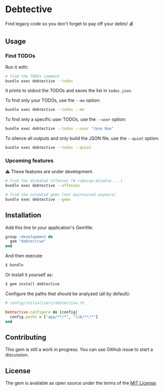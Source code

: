 # Debtective

Find legacy code so you don't forget to pay off your debts! 💰

## Usage

### Find TODOs

Run it with:

```bash
# find the TODOs comment
bundle exec debtective --todos
```

It prints to stdout the TODOs and saves the list in `todos.json`.

To find only your TODOs, use the `--me` option:

```bash
bundle exec debtective --todos --me
```

To find only a specific user TODOs, use the `--user` option:

```bash
bundle exec debtective --todos --user "Jane Doe" 
```

To silence all outputs and only build the JSON file, use the `--quiet` option:

```bash
bundle exec debtective --todos --quiet
```

### Upcoming features

:warning: These features are under development.

```bash
# find the disbaled offenses (# rubocop:disable ...)
bundle exec debtective --offenses
```

```bash
# find the outdated gems (not maintained anymore)
bundle exec debtective --gems
```

## Installation

Add this line to your application's Gemfile:

```ruby
group :development do
  gem "debtective"
end
```

And then execute:

```bash
$ bundle
```

Or install it yourself as:

```bash
$ gem install debtective
```

Configure the paths that should be analyzed (all by default):

```ruby
# config/initializers/debtective.rb

Debtective.configure do |config|
  config.paths = ["app/**/*", "lib/**/*"]
end
```

## Contributing

This gem is still a work in progress. You can use GitHub issue to start a discussion.

## License

The gem is available as open source under the terms of the [MIT License](https://opensource.org/licenses/MIT).
